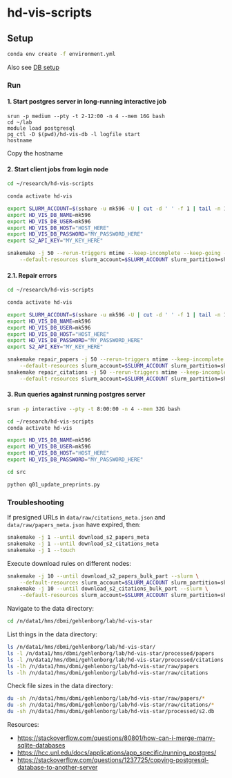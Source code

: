 # hd-vis-scripts

## Setup

```sh
conda env create -f environment.yml
```

Also see [DB setup](./db-root/README.md)

### Run

#### 1. Start postgres server in long-running interactive job

```
srun -p medium --pty -t 2-12:00 -n 4 --mem 16G bash
cd ~/lab
module load postgresql
pg_ctl -D $(pwd)/hd-vis-db -l logfile start
hostname
```

Copy the hostname

#### 2. Start client jobs from login node

```sh
cd ~/research/hd-vis-scripts

conda activate hd-vis

export SLURM_ACCOUNT=$(sshare -u mk596 -U | cut -d ' ' -f 1 | tail -n 1)
export HD_VIS_DB_NAME=mk596
export HD_VIS_DB_USER=mk596
export HD_VIS_DB_HOST="HOST_HERE"
export HD_VIS_DB_PASSWORD="MY_PASSWORD_HERE"
export S2_API_KEY="MY_KEY_HERE"

snakemake -j 50 --rerun-triggers mtime --keep-incomplete --keep-going --latency-wait 30 --slurm \
    --default-resources slurm_account=$SLURM_ACCOUNT slurm_partition=short runtime=30
```

#### 2.1. Repair errors

```sh
cd ~/research/hd-vis-scripts

conda activate hd-vis

export SLURM_ACCOUNT=$(sshare -u mk596 -U | cut -d ' ' -f 1 | tail -n 1)
export HD_VIS_DB_NAME=mk596
export HD_VIS_DB_USER=mk596
export HD_VIS_DB_HOST="HOST_HERE"
export HD_VIS_DB_PASSWORD="MY_PASSWORD_HERE"
export S2_API_KEY="MY_KEY_HERE"

snakemake repair_papers -j 50 --rerun-triggers mtime --keep-incomplete --keep-going --latency-wait 30 --slurm \
    --default-resources slurm_account=$SLURM_ACCOUNT slurm_partition=short runtime=180
snakemake repair_citations -j 50 --rerun-triggers mtime --keep-incomplete --keep-going --latency-wait 30 --slurm \
    --default-resources slurm_account=$SLURM_ACCOUNT slurm_partition=short runtime=180
```

#### 3. Run queries against running postgres server

```sh
srun -p interactive --pty -t 8:00:00 -n 4 --mem 32G bash

cd ~/research/hd-vis-scripts
conda activate hd-vis

export HD_VIS_DB_NAME=mk596
export HD_VIS_DB_USER=mk596
export HD_VIS_DB_HOST="HOST_HERE"
export HD_VIS_DB_PASSWORD="MY_PASSWORD_HERE"

cd src

python q01_update_preprints.py
```

### Troubleshooting

If presigned URLs in `data/raw/citations_meta.json` and `data/raw/papers_meta.json` have expired, then:

```sh
snakemake -j 1 --until download_s2_papers_meta
snakemake -j 1 --until download_s2_citations_meta
snakemake -j 1 --touch
```

Execute download rules on different nodes:

```sh
snakemake -j 10 --until download_s2_papers_bulk_part --slurm \
    --default-resources slurm_account=$SLURM_ACCOUNT slurm_partition=short runtime=30
snakemake -j 10 --until download_s2_citations_bulk_part --slurm \
    --default-resources slurm_account=$SLURM_ACCOUNT slurm_partition=short runtime=30

```

Navigate to the data directory:

```sh
cd /n/data1/hms/dbmi/gehlenborg/lab/hd-vis-star
```

List things in the data directory:

```sh
ls /n/data1/hms/dbmi/gehlenborg/lab/hd-vis-star/
ls -l /n/data1/hms/dbmi/gehlenborg/lab/hd-vis-star/processed/papers
ls -l /n/data1/hms/dbmi/gehlenborg/lab/hd-vis-star/processed/citations
ls -lh /n/data1/hms/dbmi/gehlenborg/lab/hd-vis-star/raw/papers
ls -lh /n/data1/hms/dbmi/gehlenborg/lab/hd-vis-star/raw/citations
```

Check file sizes in the data directory:

```sh
du -sh /n/data1/hms/dbmi/gehlenborg/lab/hd-vis-star/raw/papers/*
du -sh /n/data1/hms/dbmi/gehlenborg/lab/hd-vis-star/raw/citations/*
du -sh /n/data1/hms/dbmi/gehlenborg/lab/hd-vis-star/processed/s2.db
```

Resources:
- https://stackoverflow.com/questions/80801/how-can-i-merge-many-sqlite-databases
- https://hcc.unl.edu/docs/applications/app_specific/running_postgres/
- https://stackoverflow.com/questions/1237725/copying-postgresql-database-to-another-server